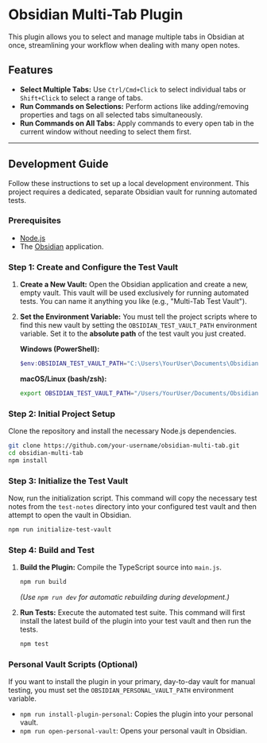 # Obsidian Multi-Tab Plugin

This plugin allows you to select and manage multiple tabs in Obsidian at once, streamlining your workflow when dealing with many open notes.

## Features

-   **Select Multiple Tabs:** Use `Ctrl/Cmd+Click` to select individual tabs or `Shift+Click` to select a range of tabs.
-   **Run Commands on Selections:** Perform actions like adding/removing properties and tags on all selected tabs simultaneously.
-   **Run Commands on All Tabs:** Apply commands to every open tab in the current window without needing to select them first.

---

## Development Guide

Follow these instructions to set up a local development environment. This project requires a dedicated, separate Obsidian vault for running automated tests.

### Prerequisites

-   [Node.js](https://nodejs.org/)
-   The [Obsidian](https://obsidian.md/) application.

### Step 1: Create and Configure the Test Vault

1.  **Create a New Vault:** Open the Obsidian application and create a new, empty vault. This vault will be used exclusively for running automated tests. You can name it anything you like (e.g., "Multi-Tab Test Vault").
2.  **Set the Environment Variable:** You must tell the project scripts where to find this new vault by setting the `OBSIDIAN_TEST_VAULT_PATH` environment variable. Set it to the **absolute path** of the test vault you just created.

    **Windows (PowerShell):**
    ```powershell
    $env:OBSIDIAN_TEST_VAULT_PATH="C:\Users\YourUser\Documents\Obsidian\Multi-Tab-Test-Vault"
    ```

    **macOS/Linux (bash/zsh):**
    ```bash
    export OBSIDIAN_TEST_VAULT_PATH="/Users/YourUser/Documents/Obsidian/Multi-Tab-Test-Vault"
    ```

### Step 2: Initial Project Setup

Clone the repository and install the necessary Node.js dependencies.

```bash
git clone https://github.com/your-username/obsidian-multi-tab.git
cd obsidian-multi-tab
npm install
```

### Step 3: Initialize the Test Vault

Now, run the initialization script. This command will copy the necessary test notes from the `test-notes` directory into your configured test vault and then attempt to open the vault in Obsidian.

```bash
npm run initialize-test-vault
```

### Step 4: Build and Test

1.  **Build the Plugin:** Compile the TypeScript source into `main.js`.
    ```bash
    npm run build
    ```
    *(Use `npm run dev` for automatic rebuilding during development.)*

2.  **Run Tests:** Execute the automated test suite. This command will first install the latest build of the plugin into your test vault and then run the tests.
    ```bash
    npm test
    ```

### Personal Vault Scripts (Optional)

If you want to install the plugin in your primary, day-to-day vault for manual testing, you must set the `OBSIDIAN_PERSONAL_VAULT_PATH` environment variable.

-   `npm run install-plugin-personal`: Copies the plugin into your personal vault.
-   `npm run open-personal-vault`: Opens your personal vault in Obsidian.
